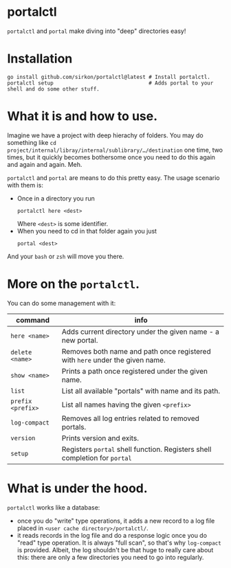 # portalctl

`portalctl` and `portal` make diving into "deep" directories easy!

# Installation

```shell
go install github.com/sirkon/portalctl@latest # Install portalctl.
portalctl setup                               # Adds portal to your shell and do some other stuff.
```

# What it is and how to use.

Imagine we have a project with deep hierachy of folders. You may do something like 
`cd project/internal/libray/internal/sublibrary/…/destination` one time, two times, but it quickly becomes
bothersome once you need to do this again and again and again. Meh.

`portalctl` and `portal` are means to do this pretty easy. The usage scenario with them is:

- Once in a directory you run
  ```shell
  portalctl here <dest> 
  ```
  Where `<dest>` is some identifier.
- When you need to cd in that folder again you just
  ```shell
  portal <dest>
  ```
And your `bash` or `zsh` will move you there.

# More on the `portalctl`.

You can do some management with it:

| command           | info                                                                         |
|-------------------|------------------------------------------------------------------------------|
| `here <name>`     | Adds current directory under the given name - a new portal.                  |
| `delete <name>`   | Removes both name and path once registered with `here` under the given name. |
| `show <name>`     | Prints a path once registered under the given name.                          |
| `list`            | List all available "portals" with name and its path.                         |
| `prefix <prefix>` | List all names having the given `<prefix>`                                   |
| `log-compact`     | Removes all log entries related to removed portals.                          |
| `version`         | Prints version and exits.                                                    |
| `setup`           | Registers `portal` shell function. Registers shell completion for `portal`   |

# What is under the hood.

`portalctl` works like a database: 

- once you do "write" type operations, it adds a new record to a log file placed in `<user cache directory>/portalctl/`.
- it reads records in the log file and do a response logic once you do "read" type operation. It is always "full scan",
 so that's why `log-compact` is provided. Albeit, the log shouldn't be that huge to really care about this: there are
 only a few directories you need to go into regularly.